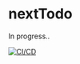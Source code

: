 # nextTodo
In progress..

[![CI/CD](https://github.com/Kotovar/zustand_todo/actions/workflows/main.yml/badge.svg)](https://github.com/Kotovar/zustand_todo/actions/workflows/main.yml)

